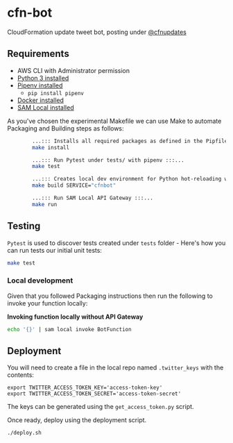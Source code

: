 # cfn-bot

CloudFormation update tweet bot, posting under [@cfnupdates](https://twitter.com/cfnupdates)

## Requirements

* AWS CLI with Administrator permission
* [Python 3 installed](https://www.python.org/downloads/)
* [Pipenv installed](https://github.com/pypa/pipenv)
    - `pip install pipenv`
* [Docker installed](https://www.docker.com/community-edition)
* [SAM Local installed](https://github.com/awslabs/aws-sam-local) 


As you've chosen the experimental Makefile we can use Make to automate Packaging and Building steps as follows:

```bash
        ...::: Installs all required packages as defined in the Pipfile :::...
        make install

        ...::: Run Pytest under tests/ with pipenv :::...
        make test

        ...::: Creates local dev environment for Python hot-reloading w/ packages:::...
        make build SERVICE="cfnbot"

        ...::: Run SAM Local API Gateway :::...
        make run
```


## Testing

`Pytest` is used to discover tests created under `tests` folder - Here's how you can run tests our initial unit tests:


```bash
make test
```


### Local development

Given that you followed Packaging instructions then run the following to invoke your function locally:


**Invoking function locally without API Gateway**

```bash
echo '{}' | sam local invoke BotFunction
```


## Deployment

You will need to create a file in the local repo named `.twitter_keys`
with the contents:

```
export TWITTER_ACCESS_TOKEN_KEY='access-token-key'
export TWITTER_ACCESS_TOKEN_SECRET='access-token-secret'
```

The keys can be generated using the `get_access_token.py` script.

Once ready, deploy using the deployment script.

```bash
./deploy.sh
```

